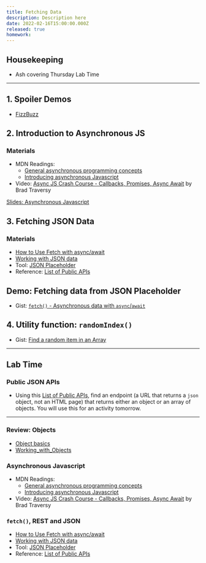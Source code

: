 ```yaml
---
title: Fetching Data
description: Description here
date: 2022-02-16T15:00:00.000Z
released: true
homework: 
---
```


## Housekeeping
- Ash covering Thursday Lab Time

---

## 1. Spoiler Demos
- [FizzBuzz](https://gist.github.com/acidtone/e87aa5564ae1b286beca66b07d52550f)

## 2. Introduction to Asynchronous JS
### Materials
- MDN Readings:
    - [General asynchronous programming concepts](https://developer.mozilla.org/en-US/docs/Learn/JavaScript/Asynchronous/Concepts)
    - [Introducing asynchronous Javascript](https://developer.mozilla.org/en-US/docs/Learn/JavaScript/Asynchronous/Introducing)
- Video: [Async JS Crash Course - Callbacks, Promises, Async Await](https://www.youtube.com/watch?v=PoRJizFvM7s) by Brad Traversy

[Slides: Asynchronous Javascript](https://sait-wbdv.github.io/slides/w22/cpnt262/js-async.html)

## 3. Fetching JSON Data
### Materials
- [How to Use Fetch with async/await](https://dmitripavlutin.com/javascript-fetch-async-await/)
- [Working with JSON data](https://developer.mozilla.org/en-US/docs/Learn/JavaScript/Objects/JSON)
- Tool: [JSON Placeholder](https://jsonplaceholder.typicode.com/)
- Reference: [List of Public APIs](https://github.com/public-apis/public-apis)

## Demo: Fetching data from JSON Placeholder
- Gist: [`fetch()` - Asynchronous data with `async`/`await`](https://gist.github.com/acidtone/82944dbaa59aef9247833fe79eae3fb2)

## 4. Utility function: `randomIndex()`
- Gist: [Find a random item in an Array](https://gist.github.com/acidtone/2a3cac26a229aa95685e5cf6344f2e4e)

---

## Lab Time
### Public JSON APIs
- Using this [List of Public APIs](https://github.com/public-apis/public-apis), find an endpoint (a URL that returns a `json` object, not an HTML page) that returns either an object or an array of objects. You will use this for an activity tomorrow.

---

<home-work :home-work="homework">

### Review: Objects
- [Object basics](https://developer.mozilla.org/en-US/docs/Learn/JavaScript/Objects/Basics)
- [Working_with_Objects](https://developer.mozilla.org/en-US/docs/Web/JavaScript/Guide/Working_with_Objects)

### Asynchronous Javascript
- MDN Readings:
    - [General asynchronous programming concepts](https://developer.mozilla.org/en-US/docs/Learn/JavaScript/Asynchronous/Concepts)
    - [Introducing asynchronous Javascript](https://developer.mozilla.org/en-US/docs/Learn/JavaScript/Asynchronous/Introducing)
- Video: [Async JS Crash Course - Callbacks, Promises, Async Await](https://www.youtube.com/watch?v=PoRJizFvM7s) by Brad Traversy

### `fetch()`, REST and JSON
- [How to Use Fetch with async/await](https://dmitripavlutin.com/javascript-fetch-async-await/)
- [Working with JSON data](https://developer.mozilla.org/en-US/docs/Learn/JavaScript/Objects/JSON)
- Tool: [JSON Placeholder](https://jsonplaceholder.typicode.com/)
- Reference: [List of Public APIs](https://github.com/public-apis/public-apis)

</home-work>
